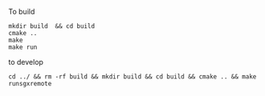
To build

```
mkdir build  && cd build 
cmake ..
make
make run
```

to develop
```
cd ../ && rm -rf build && mkdir build && cd build && cmake .. && make runsgxremote
```

